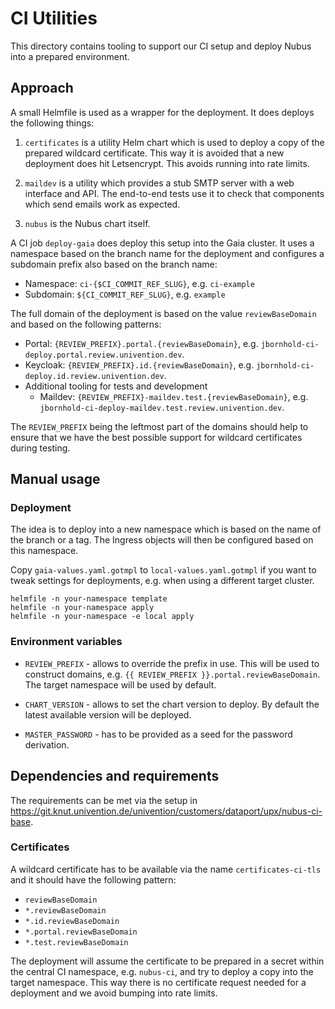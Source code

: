 # CI Utilities

This directory contains tooling to support our CI setup and deploy Nubus into a
prepared environment.


## Approach

A small Helmfile is used as a wrapper for the deployment. It does deploys the
following things:

1. `certificates` is a utility Helm chart which is used to deploy a copy of the
   prepared wildcard certificate. This way it is avoided that a new deployment
   does hit Letsencrypt. This avoids running into rate limits.

2. `maildev` is a utility which provides a stub SMTP server with a web interface
   and API. The end-to-end tests use it to check that components which send
   emails work as expected.

3. `nubus` is the Nubus chart itself.

A CI job `deploy-gaia` does deploy this setup into the Gaia cluster. It uses a
namespace based on the branch name for the deployment and configures a subdomain
prefix also based on the branch name:

- Namespace: `ci-{$CI_COMMIT_REF_SLUG}`, e.g. `ci-example`
- Subdomain: `${CI_COMMIT_REF_SLUG}`, e.g. `example`

The full domain of the deployment is based on the value `reviewBaseDomain` and
based on the following patterns:

- Portal: `{REVIEW_PREFIX}.portal.{reviewBaseDomain}`, e.g.
  `jbornhold-ci-deploy.portal.review.univention.dev`.
- Keycloak: `{REVIEW_PREFIX}.id.{reviewBaseDomain}`, e.g.
  `jbornhold-ci-deploy.id.review.univention.dev`.
- Additional tooling for tests and development
  - Maildev: `{REVIEW_PREFIX}-maildev.test.{reviewBaseDomain}`, e.g.
    `jbornhold-ci-deploy-maildev.test.review.univention.dev`.

The `REVIEW_PREFIX` being the leftmost part of the domains should help to ensure
that we have the best possible support for wildcard certificates during testing.


## Manual usage

### Deployment

The idea is to deploy into a new namespace which is based on the name of the
branch or a tag. The Ingress objects will then be configured based on this
namespace.

Copy `gaia-values.yaml.gotmpl` to `local-values.yaml.gotmpl` if you want to
tweak settings for deployments, e.g. when using a different target cluster.

```
helmfile -n your-namespace template
helmfile -n your-namespace apply
helmfile -n your-namespace -e local apply
```

### Environment variables

- `REVIEW_PREFIX` - allows to override the prefix in use. This will be used to
  construct domains, e.g. `{{ REVIEW_PREFIX }}.portal.reviewBaseDomain`. The
  target namespace will be used by default.

- `CHART_VERSION` - allows to set the chart version to deploy. By default the
  latest available version will be deployed.

- `MASTER_PASSWORD` - has to be provided as a seed for the password derivation.


## Dependencies and requirements

The requirements can be met via the setup in
<https://git.knut.univention.de/univention/customers/dataport/upx/nubus-ci-base>.


### Certificates

A wildcard certificate has to be available via the name `certificates-ci-tls`
and it should have the following pattern:

- `reviewBaseDomain`
- `*.reviewBaseDomain`
- `*.id.reviewBaseDomain`
- `*.portal.reviewBaseDomain`
- `*.test.reviewBaseDomain`

The deployment will assume the certificate to be prepared in a secret within the
central CI namespace, e.g. `nubus-ci`, and try to deploy a copy into the target
namespace. This way there is no certificate request needed for a deployment and
we avoid bumping into rate limits.

